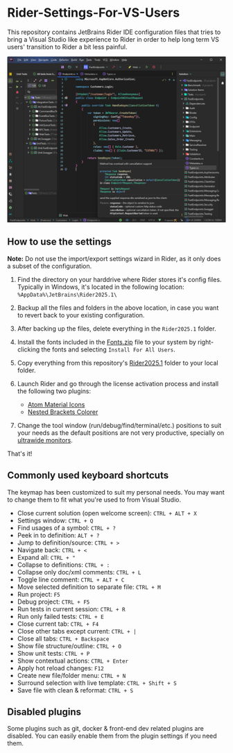 # Rider-Settings-For-VS-Users

This repository contains JetBrains Rider IDE configuration files that tries to bring a Visual Studio like experience to Rider in order to help long term VS users' transition to Rider a bit less painful.

<img src="https://raw.githubusercontent.com/dj-nitehawk/Rider-Settings-For-VS-Users/main/screenshot.png"/>

## How to use the settings

**Note:** Do not use the import/export settings wizard in Rider, as it only does a subset of the configuration.

1. Find the directory on your harddrive where Rider stores it's config files. Typically in Windows, it's located in the following location: `%AppData%\JetBrains\Rider2025.1\`

2. Backup all the files and folders in the above location, in case you want to revert back to your existing configuration.

3. After backing up the files, delete everything in the `Rider2025.1` folder.

4. Install the fonts included in the [Fonts.zip](https://github.com/dj-nitehawk/Rider-Settings-For-VS-Users/raw/main/Fonts.zip) file to your system by right-clicking the fonts and selecting `Install For All Users`.

5. Copy everything from this repository's [Rider2025.1](/Rider2025.1) folder to your local folder.

6. Launch Rider and go through the license activation process and install the following two plugins:
    - [Atom Material Icons](https://plugins.jetbrains.com/plugin/10044-atom-material-icons)
    - [Nested Brackets Colorer](https://plugins.jetbrains.com/plugin/10210-nested-brackets-colorer)

8. Change the tool window (run/debug/find/terminal/etc.) positions to suit your needs as the default positions are not very productive, specially on [ultrawide monitors](https://raw.githubusercontent.com/dj-nitehawk/Rider-Settings-For-VS-Users/main/ultrawide.png).

That's it!

## Commonly used keyboard shortcuts

The keymap has been customized to suit my personal needs. You may want to change them to fit what you're used to from Visual Studio.

- Close current solution (open welcome screen): `CTRL + ALT + X`
- Settings window: `CTRL + Q`
- Find usages of a symbol: `CTRL + ?`
- Peek in to definition: `ALT + ?`
- Jump to definition/source: `CTRL + >`
- Navigate back: `CTRL + <`
- Expand all: `CTRL + "`
- Collapse to definitions: `CTRL + :`
- Collapse only doc/xml comments: `CTRL + L`
- Toggle line comment: `CTRL + ALT + C`
- Move selected definition to separate file: `CTRL + M`
- Run project: `F5`
- Debug project: `CTRL + F5`
- Run tests in current session: `CTRL + R`
- Run only failed tests: `CTRL + E`
- Close current tab: `CTRL + F4`
- Close other tabs except current: `CTRL + |`
- Close all tabs: `CTRL + Backspace`
- Show file structure/outline: `CTRL + O`
- Show unit tests: `CTRL + P`
- Show contextual actions: `CTRL + Enter`
- Apply hot reload changes: `F12`
- Create new file/folder menu: `CTRL + N`
- Surround selection with live template: `CTRL + Shift + S`
- Save file with clean & reformat: `CTRL + S`

## Disabled plugins

Some plugins such as git, docker & front-end dev related plugins are disabled. You can easily enable them from the plugin settings if you need them.